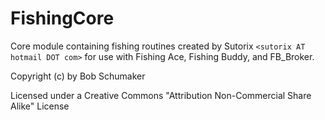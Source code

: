 # FishingCore

Core module containing fishing routines created by Sutorix `<sutorix AT hotmail DOT com>` for use with Fishing Ace, Fishing Buddy, and FB_Broker.

Copyright (c) by Bob Schumaker

Licensed under a Creative Commons "Attribution Non-Commercial Share Alike" License
